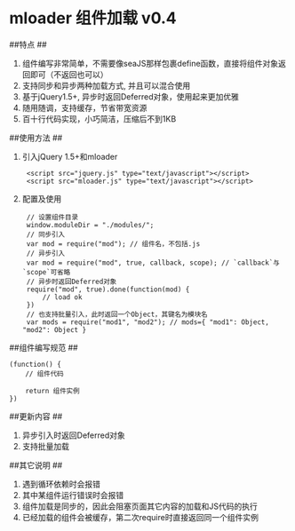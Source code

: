 mloader 组件加载 v0.4
====================

##特点 ##
1. 组件编写非常简单，不需要像seaJS那样包裹define函数，直接将组件对象返回即可（不返回也可以）
2. 支持同步和异步两种加载方式, 并且可以混合使用
3. 基于jQuery1.5+, 异步时返回Deferred对象，使用起来更加优雅
4. 随用随调，支持缓存，节省带宽资源
5. 百十行代码实现，小巧简洁，压缩后不到1KB

##使用方法 ##

1. 引入jQuery 1.5+和mloader

		<script src="jquery.js" type="text/javascript"></script>
		<script src="mloader.js" type="text/javascript"></script>

2. 配置及使用   


		// 设置组件目录
		window.moduleDir = "./modules/"; 
		// 同步引入
		var mod = require("mod"); // 组件名，不包括.js
		// 异步引入
		var mod = require("mod", true, callback, scope); // `callback`与`scope`可省略
		// 异步时返回Deferred对象
		require("mod", true).done(function(mod) {
			// load ok
		})
		// 也支持批量引入，此时返回一个Object，其键名为模块名
		var mods = require("mod1", "mod2"); // mods={ "mod1": Object, "mod2": Object }


##组件编写规范 ##

	(function() {
		// 组件代码

		return 组件实例
	})
		
##更新内容 ##
1. 异步引入时返回Deferred对象
2. 支持批量加载
	
##其它说明 ##
1. 遇到循环依赖时会报错
2. 其中某组件运行错误时会报错
3. 组件加载是同步的，因此会阻塞页面其它内容的加载和JS代码的执行
4. 已经加载的组件会被缓存，第二次require时直接返回同一个组件实例
